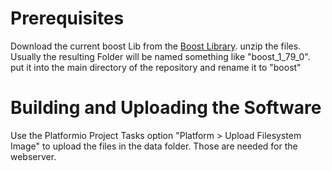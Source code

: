# Prerequisites
Download the current boost Lib from the [Boost Library](https://www.boost.org/users/download/).
unzip the files. Usually the resulting Folder will be named something like "boost_1_79_0".
put it into the main directory of the repository and rename it to "boost"

# Building and Uploading the Software
Use the Platformio Project Tasks option "Platform > Upload Filesystem Image" to upload the files in the data folder. Those are needed for the webserver.